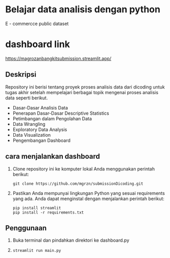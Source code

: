 #  Belajar data analisis dengan python
E - commercce public dataset

# dashboard link 
https://magrozanbangkitsubmission.streamlit.app/

## Deskripsi 
Repository ini berisi tentang proyek proses analisis data dari dicoding untuk tugas akhir setelah mempelajari berbagai topik mengenai proses analisis data seperti berikut.

- Dasar-Dasar Analisis Data
- Penerapan Dasar-Dasar Descriptive Statistics
- Petimbangan dalam Pengolahan Data
- Data Wrangling
- Exploratory Data Analysis
- Data Visualization
- Pengembangan Dashboard

## cara menjalankan dashboard 
1. Clone repository ini ke komputer lokal Anda menggunakan perintah berikut:

   ```shell
   git clone https://github.com/mgrzn/submissionDicoding.git
   ```

2. Pastikan Anda mempunyai lingkungan Python yang sesuai requirements yang ada. Anda dapat menginstal dengan menjalankan perintah berikut:

   ```shell
   pip install streamlit
   pip install -r requirements.txt
   ```
## Penggunaan 
1. Buka terminal dan pindahkan direktori ke dashboard.py
2. ```shell
   streamlit run main.py
   ```

